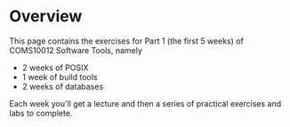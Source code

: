 # Overview

This page contains the exercises for Part 1 (the first 5 weeks) of COMS10012 Software Tools, namely

  - 2 weeks of POSIX
  - 1 week of build tools
  - 2 weeks of databases

Each week you'll get a lecture and then a series of practical exercises and labs to complete.

